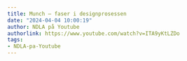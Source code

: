 ```yaml
---
title: Munch – faser i designprosessen
date: "2024-04-04 10:00:19"
author: NDLA på Youtube
authorlink: https://www.youtube.com/watch?v=ITA9yKtLZDo
tags:
- NDLA-pa-Youtube
---
```

